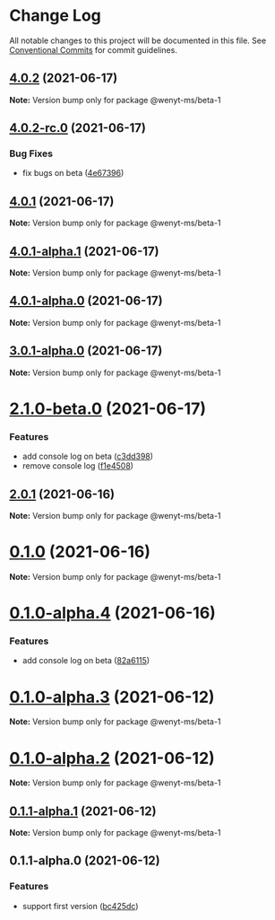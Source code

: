 # Change Log

All notable changes to this project will be documented in this file.
See [Conventional Commits](https://conventionalcommits.org) for commit guidelines.

## [4.0.2](https://github.com/wenytang-ms-123/TestAction/compare/@wenyt-ms/beta-1@4.0.2-rc.0...@wenyt-ms/beta-1@4.0.2) (2021-06-17)

**Note:** Version bump only for package @wenyt-ms/beta-1





## [4.0.2-rc.0](https://github.com/wenytang-ms-123/TestAction/compare/@wenyt-ms/beta-1@4.0.1...@wenyt-ms/beta-1@4.0.2-rc.0) (2021-06-17)


### Bug Fixes

* fix bugs on beta ([4e67396](https://github.com/wenytang-ms-123/TestAction/commit/4e67396cb801c170e4a111f2488674c27642927a))





## [4.0.1](https://github.com/wenytang-ms-123/TestAction/compare/@wenyt-ms/beta-1@4.0.1-alpha.1...@wenyt-ms/beta-1@4.0.1) (2021-06-17)

**Note:** Version bump only for package @wenyt-ms/beta-1





## [4.0.1-alpha.1](https://github.com/wenytang-ms-123/TestAction/compare/@wenyt-ms/beta-1@4.0.1-alpha.0...@wenyt-ms/beta-1@4.0.1-alpha.1) (2021-06-17)

**Note:** Version bump only for package @wenyt-ms/beta-1





## [4.0.1-alpha.0](https://github.com/wenytang-ms-123/TestAction/compare/@wenyt-ms/beta-1@3.0.1-alpha.0...@wenyt-ms/beta-1@4.0.1-alpha.0) (2021-06-17)

**Note:** Version bump only for package @wenyt-ms/beta-1





## [3.0.1-alpha.0](https://github.com/wenytang-ms-123/TestAction/compare/@wenyt-ms/beta-1@2.1.0-beta.0...@wenyt-ms/beta-1@3.0.1-alpha.0) (2021-06-17)

**Note:** Version bump only for package @wenyt-ms/beta-1





# [2.1.0-beta.0](https://github.com/wenytang-ms-123/TestAction/compare/@wenyt-ms/beta-1@2.0.1...@wenyt-ms/beta-1@2.1.0-beta.0) (2021-06-17)


### Features

* add console log on beta ([c3dd398](https://github.com/wenytang-ms-123/TestAction/commit/c3dd3985ad7a99939eddfba6e7b05c77a4b6eede))
* remove console log ([f1e4508](https://github.com/wenytang-ms-123/TestAction/commit/f1e450835fdfb98b50139e1d11afead21c0d20bd))





## [2.0.1](https://github.com/wenytang-ms-123/TestAction/compare/@wenyt-ms/beta-1@0.1.0...@wenyt-ms/beta-1@2.0.1) (2021-06-16)

**Note:** Version bump only for package @wenyt-ms/beta-1





# [0.1.0](https://github.com/wenytang-ms-123/TestAction/compare/@wenyt-ms/beta-1@0.1.0-alpha.4...@wenyt-ms/beta-1@0.1.0) (2021-06-16)

**Note:** Version bump only for package @wenyt-ms/beta-1





# [0.1.0-alpha.4](https://github.com/wenytang-ms-123/TestAction/compare/@wenyt-ms/beta-1@0.1.0-alpha.3...@wenyt-ms/beta-1@0.1.0-alpha.4) (2021-06-16)


### Features

* add console log on beta ([82a6115](https://github.com/wenytang-ms-123/TestAction/commit/82a611514bdffefaf33cba18dde009c1412b0dbd))





# [0.1.0-alpha.3](https://github.com/wenytang-ms-123/TestAction/compare/@wenyt-ms/beta-1@0.1.0-alpha.2...@wenyt-ms/beta-1@0.1.0-alpha.3) (2021-06-12)

**Note:** Version bump only for package @wenyt-ms/beta-1





# [0.1.0-alpha.2](https://github.com/wenytang-ms-123/TestAction/compare/@wenyt-ms/beta-1@0.1.1-alpha.1...@wenyt-ms/beta-1@0.1.0-alpha.2) (2021-06-12)

**Note:** Version bump only for package @wenyt-ms/beta-1





## [0.1.1-alpha.1](https://github.com/wenytang-ms-123/TestAction/compare/@wenyt-ms/beta-1@0.1.1-alpha.0...@wenyt-ms/beta-1@0.1.1-alpha.1) (2021-06-12)

**Note:** Version bump only for package @wenyt-ms/beta-1





## 0.1.1-alpha.0 (2021-06-12)


### Features

* support first version ([bc425dc](https://github.com/wenytang-ms-123/TestAction/commit/bc425dc45e9241156b1e2af5dcae65cd2df2b57c))
